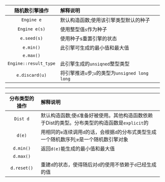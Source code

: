 随机数引擎操作|解释说明
|:-:|:-|
`Engine e`| 默认构造函数;使用该引擎类型默认的种子 
`Engine e(s)`|使用整型值`s`作为种子 
`e.seed(s)` |使用种子s重置引擎的状态 
`e.min()` |此引擎可生成的最小值和最大值 
`e.max()`|
`Engine::result_type`| 此引擎生成的`unsiqned`整型类型 
`e.discard(u)`| 将引擎推进`u`步;`u`的类型为`unsigned long long`

---

分布类型的操作|解释说明
|:-:|:-|
`Dist d`|默认构造函数;使`d`准备好被使用。其他构造函数依赖于Dist的类型。分布类型的构造函数是`explicit`的
`d(e)` |用相同的`e`连续调用`d`的话，会根据`d`的分布式类型生成一个随机数序列;`e`是一个随机数引擎对象
`d.min()` |返回`d(e)`能生成的最小值和最大值 
`d.max()`|
`d.reset()` |重建`d`的状态，使得随后对`d`的使用不依赖于`d`已经生成的值